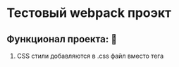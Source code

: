 # Тестовый webpack проэкт #
## Функционал проекта: 🎁
1. CSS стили добавляются в .css файл вместо тега <style /> (*Плагин MiniCssExtractPlugin*)
1. Новый билд перезатирает старый (* Плагин CleanWebpackPlugin *)
1. Генерация имени с хешем в production сборке
1. Сборка нескольких .js файлов через расширение параметра entry *(передача объекта с списком всех скриптов)
1. Формирование конечного билда в папке **dist**
1. Добавление контекта *(основной папки с исходниками через параметр **context**)
1. Изначальная сборка с модом development (параметр mode меняется при запуске команды из package.json)
   ```
   // Пример:
      npm run dev -> Запустит webpack и передаст в него --mode development
      npm run build -> --mode production
    ```
_____
  
  
1. При запуске npm скрипта меняется системная переменная NODE_ENV *(переменная позволяет определить в каком моде была запущенна сборка чтобы сделать **минификацию, добавление хешей к названию файлов, задать параметр devtool(source-map) и т.д**
1. Работа с путями проекта
   1. Добавление extention - для возможности пропуска расширения в наименовании файла при его вызове **(js, json)**
   1. Добавление alias - для сокращения путей при обращении к 'глубоким директориям'
   ```javascript
   // Пример:
    alias: {
      "@deepFolder": path.resolve(__dirname, "src/deep/deep/deepFolder")
    }
   ```
  _____
  
  
1. Добавление loaders для работы с файлами типа:
   1. .css, .less, .sass --> *CSS*
   1. .png, .svg, .jpg, .gif --> *Изображения*
   1. .ttf, .woff, .woff2, .eot --> *Шрифты*
   1. .mjs, js, ts --> *JS, TypeScript*
   1. .jsx --> *React*

1. Сервер разработки на порту **8080**(*devServer*) с обновлением контента без обновления страницы (**hot**)
1. Транспиляция js (*Babel и пресеты*):
   1. @babel/preset-env --> core
   1. @babel/preset-react
   1. @babel/preset-typescript
1. Плагин, которые добавляется, только при production сборке **BundleAnalyzerPlugin** - который позволяет увидеть на графике, размер каждого модуляя в сборке
